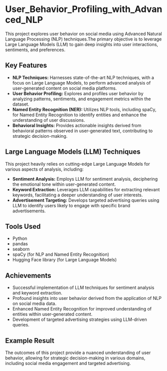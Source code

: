# User_Behavior_Profiling_with_Advanced_NLP
This project explores user behavior on social media using Advanced Natural Language Processing (NLP) techniques.The primary objective is to leverage Large Language Models (LLM) to gain deep insights into user interactions, sentiments, and preferences.

## Key Features
- **NLP Techniques:** Harnesses state-of-the-art NLP techniques, with a focus on Large Language Models, to perform advanced analysis of user-generated content on social media platforms.
- **User Behavior Profiling:** Explores and profiles user behavior by analyzing patterns, sentiments, and engagement metrics within the dataset.
- **Named Entity Recognition (NER):** Utilizes NLP tools, including spaCy, for Named Entity Recognition to identify entities and enhance the understanding of user discussions.
- **Behavioral Insights:** Provides actionable insights derived from behavioral patterns observed in user-generated text, contributing to strategic decision-making.

## Large Language Models (LLM) Techniques
This project heavily relies on cutting-edge Large Language Models for various aspects of analysis, including:
- **Sentiment Analysis:** Employs LLM for sentiment analysis, deciphering the emotional tone within user-generated content.
- **Keyword Extraction:** Leverages LLM capabilities for extracting relevant keywords, facilitating a deeper understanding of user interests.
- **Advertisement Targeting:** Develops targeted advertising queries using LLM to identify users likely to engage with specific brand advertisements.

## Tools Used
- Python
- pandas
- seaborn
- spaCy (for NLP and Named Entity Recognition)
- Hugging Face library (for Large Language Models)

## Achievements
- Successful implementation of LLM techniques for sentiment analysis and keyword extraction.
- Profound insights into user behavior derived from the application of NLP on social media data.
- Enhanced Named Entity Recognition for improved understanding of entities within user-generated content.
- Development of targeted advertising strategies using LLM-driven queries.

## Example Result
The outcomes of this project provide a nuanced understanding of user behavior, allowing for strategic decision-making in various domains, including social media engagement and targeted advertising.
